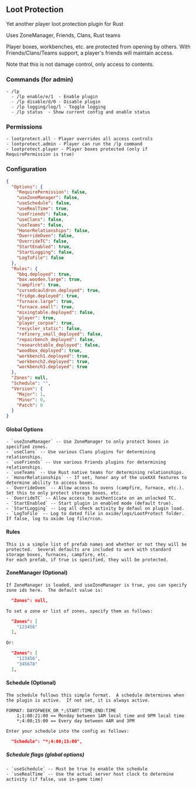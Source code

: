 ## Loot Protection
Yet another player loot protection plugin for Rust

Uses ZoneManager, Friends, Clans, Rust teams

Player boxes, workbenches, etc. are protected from opening by others.  With Friends/Clans/Teams support, a player's friends will maintain access.

Note that this is not damage control, only access to contents.


### Commands (for admin)
    - /lp
      - /lp enable/e/1  - Enable plugin
      - /lp disable/d/0 - Disable plugin
      - /lp logging/log/l - Toggle logging
      - /lp status  - Show current config and enable status

### Permissions
    - lootprotect.all - Player overrides all access controls
    - lootprotect.admin - Player can run the /lp command
    - lootprotect.player - Player boxes protected (only if RequirePermission is true)

### Configuration
```json
{
  "Options": {
    "RequirePermission": false,
    "useZoneManager": false,
    "useSchedule": false,
    "useRealTime": true,
    "useFriends": false,
    "useClans": false,
    "useTeams": false,
    "HonorRelationships": false,
    "OverrideOven": false,
    "OverrideTC": false,
    "StartEnabled": true,
    "StartLogging": false,
    "LogToFile": false
  },
  "Rules": {
    "bbq.deployed": true,
    "box.wooden.large": true,
    "campfire": true,
    "cursedcauldron.deployed": true,
    "fridge.deployed": true,
    "furnace.large": true,
    "furnace.small": true,
    "mixingtable.deployed": false,
    "player": true,
    "player_corpse": true,
    "recycler_static": false,
    "refinery_small_deployed": false,
    "repairbench_deployed": false,
    "researchtable_deployed": false,
    "woodbox_deployed": true,
    "workbench1.deployed": true,
    "workbench2.deployed": true,
    "workbench3.deployed": true
  },
  "Zones": null,
  "Schedule": "",
  "Version": {
    "Major": 1,
    "Minor": 0,
    "Patch": 0
  }
}
```

#### Global Options
    - `useZoneManager` -- Use ZoneManager to only protect boxes in specified zones.
    - `useClans` -- Use various Clans plugins for determining relationships.
    - `useFriends` -- Use various Friends plugins for determining relationships.
    - `useTeams` -- Use Rust native teams for determining relationships.
    - `HonorRelationships` -- If set, honor any of the useXXX features to determine ability to access boxes.
    - `OverrideOven` -- Allow access to ovens (campfire, furnace, etc.).  Set this to only protect storage boxes, etc.
    - `OverrideTC` -- Allow access to authenticate on an unlocked TC.
    - `StartEnabled` -- Start plugin in enabled mode (default true).
    - `StartLogging` -- Log all check activity by defaul on plugin load.
    - `LogToFile` -- Log to dated file in oxide/logs/LootProtect folder.  If false, log to oxide log file/rcon.

#### Rules
    This is a simple list of prefab names and whether or not they will be protected.  Several defaults are included to work with standard storage boxes, furnaces, campfire, etc.
    For each prefab, if true is specified, they will be protected.

#### ZoneManager (Optional)

    If ZoneManager is loaded, and useZoneManager is true, you can specify zone ids here.  The default value is:

```json
  "Zones": null,
```

    To set a zone or list of zones, specify them as follows:
```json
  "Zones": [
    "123456"
  ],
```
    Or:

```json
  "Zones": [
    "123456",
    "345678"
  ],
```

#### Schedule (Optional)
    The schedule follows this simple format.  A schedule determines when the plugin is active.  If not set, it is always active.

    FORMAT: DAYOFWEEK_OR_*;START:TIME;END:TIME
        1;1:00:21:00 == Monday between 1AM local time and 9PM local time
        *;4:00;15:00 == Every day between 4AM and 3PM

    Enter your schedule into the config as follows:

```json
  "Schedule": "*;4:00;15:00",
```

##### Schedule flags (global options)

    - `useSchedule` -- Must be true to enable the schedule
    - `useRealTime` -- Use the actual server host clock to determine activity (if false, use in-game time)
